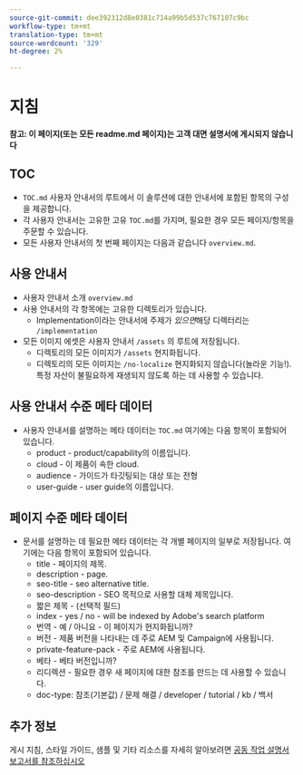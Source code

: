 ```yaml
---
source-git-commit: dee392312d8e0381c714a99b5d537c767107c9bc
workflow-type: tm+mt
translation-type: tm+mt
source-wordcount: '329'
ht-degree: 2%

---
```

# 지침

**참고: 이 페이지(또는 모든 readme.md 페이지)는 고객 대면 설명서에 게시되지 않습니다**

## TOC

+ `TOC.md` 사용자 안내서의 루트에서 이 솔루션에 대한 안내서에 포함된 항목의 구성을 제공합니다.
+ 각 사용자 안내서는 고유한 고유 `TOC.md`를 가지며, 필요한 경우 모든 페이지/항목을 주문할 수 있습니다.
+ 모든 사용자 안내서의 첫 번째 페이지는 다음과 같습니다 `overview.md`.

## 사용 안내서

+ 사용자 안내서 소개 `overview.md`
+ 사용 안내서의 각 항목에는 고유한 디렉토리가 있습니다.
   + Implementation이라는 안내서에 주제가 *있으면*&#x200B;해당 디렉터리는 `/implementation`
+ 모든 이미지 에셋은 사용자 안내서 `/assets` 의 루트에 저장됩니다.
   + 디렉토리의 모든 이미지가 `/assets` 현지화됩니다.
   + 디렉토리의 모든 이미지는 `/no-localize` 현지화되지 않습니다(놀라운 기능!). 특정 자산이 불필요하게 재생되지 않도록 하는 데 사용할 수 있습니다.

## 사용 안내서 수준 메타 데이터

+ 사용자 안내서를 설명하는 메타 데이터는 `TOC.md` 여기에는 다음 항목이 포함되어 있습니다.
   + product - product/capability의 이름입니다.
   + cloud - 이 제품이 속한 cloud.
   + audience - 가이드가 타깃팅되는 대상 또는 전형
   + user-guide - user guide의 이름입니다.

## 페이지 수준 메타 데이터

+ 문서를 설명하는 데 필요한 메타 데이터는 각 개별 페이지의 일부로 저장됩니다. 여기에는 다음 항목이 포함되어 있습니다.
   + title - 페이지의 제목.
   + description - page.
   + seo-title - seo alternative title.
   + seo-description - SEO 목적으로 사용할 대체 제목입니다.
   + 짧은 제목 - (선택적 필드)
   + index - yes / no - will be indexed by Adobe&#39;s search platform
   + 번역 - 예 / 아니요 - 이 페이지가 현지화됩니까?
   + 버전 - 제품 버전을 나타내는 데 주로 AEM 및 Campaign에 사용됩니다.
   + private-feature-pack - 주로 AEM에 사용됩니다.
   + 베타 - 베타 버전입니까?
   + 리디렉션 - 필요한 경우 새 페이지에 대한 참조를 만드는 데 사용할 수 있습니다.
   + doc-type: 참조(기본값) / 문제 해결 / developer / tutorial / kb / 백서

## 추가 정보

게시 지침, 스타일 가이드, 샘플 및 기타 리소스를 자세히 알아보려면 [공동 작업 설명서 보고서를 참조하십시오](https://git.corp.adobe.com/AdobeDocs/collaborative-doc-instructions)

